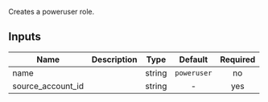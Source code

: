 Creates a poweruser role.
<!-- START -->

## Inputs

| Name | Description | Type | Default | Required |
|------|-------------|:----:|:-----:|:-----:|
| name |  | string | `poweruser` | no |
| source_account_id |  | string | - | yes |

<!-- END -->
